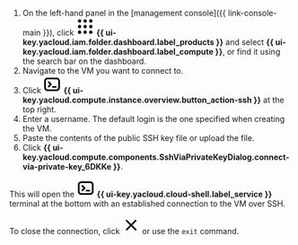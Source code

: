 1. On the left-hand panel in the [management console]({{ link-console-main }}), click ![image](../../_assets/console-icons/dots-9.svg) **{{ ui-key.yacloud.iam.folder.dashboard.label_products }}** and select **{{ ui-key.yacloud.iam.folder.dashboard.label_compute }}**, or find it using the search bar on the dashboard.
1. Navigate to the VM you want to connect to.
1. Click ![image](../../_assets/console-icons/terminal.svg) **{{ ui-key.yacloud.compute.instance.overview.button_action-ssh }}** at the top right.
1. Enter a username. The default login is the one specified when creating the VM.
1. Paste the contents of the public SSH key file or upload the file.
1. Click **{{ ui-key.yacloud.compute.components.SshViaPrivateKeyDialog.connect-via-private-key_6DKKe }}**.

This will open the ![image](../../_assets/console-icons/terminal.svg) **{{ ui-key.yacloud.cloud-shell.label_service }}** terminal at the bottom with an established connection to the VM over SSH.

To close the connection, click ![image](../../_assets/console-icons/xmark.svg) or use the `exit` command.